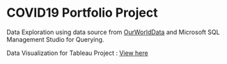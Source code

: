 # COVID19 Portfolio Project 
Data Exploration using data source from [OurWorldData](https://ourworldindata.org/covid-deaths) and Microsoft SQL Management Studio for Querying.


Data Visualization for Tableau Project : [View here](https://public.tableau.com/app/profile/hustlewlauren/viz/COVID19PortfolioProject/COVID19PortfolioProject?publish=yes)
